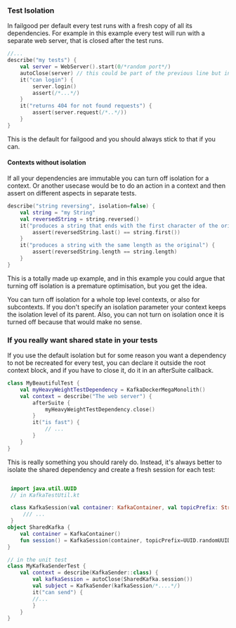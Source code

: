 ### Test Isolation

In failgood per default every test runs with a fresh copy of all its dependencies. For example in this example
every test will run with a separate web server, that is closed after the test runs.

```kotlin
//...
describe("my tests") {
    val server = WebServer().start(0/*random port*/)
    autoClose(server) // this could be part of the previous line but in a separate line here for simplicity
    it("can login") {
        server.login()
        assert(/*...*/)
    }
    it("returns 404 for not found requests") {
        assert(server.request(/*..*/))
    }
}
```

This is the default for failgood and you should always stick to that if you can.

#### Contexts without isolation

If all your dependencies are immutable you can turn off isolation for a context. Or another usecase would be to
do an action in a context and then assert on different aspects in separate tests.

```kotlin
describe("string reversing", isolation=false) {
    val string = "my String"
    val reversedString = string.reversed()
    it("produces a string that ends with the first character of the original string") {
        assert(reversedString.last() == string.first())
    }
    it("produces a string with the same length as the original") {
        assert(reversedString.length == string.length)
    }
}
```

This is a totally made up example, and in this example you could argue that turning off isolation is a premature optimisation, but you get the idea.

You can turn off isolation for a whole top level contexts, or also for subcontexts. If you don't specify an isolation parameter your context keeps the isolation level of its parent. Also, you can not turn on isolation once it is turned off because that would make no sense.


### If you really want shared state in your tests

If you use the default isolation but for some reason you want a dependency to not be recreated for every test, you can declare it outside the root context block, and if you have to close it, do it in an afterSuite callback.

```kotlin
class MyBeautifulTest {
    val myHeavyWeightTestDependency = KafkaDockerMegaMonolith()
    val context = describe("The web server") {
        afterSuite {
            myHeavyWeightTestDependency.close()
        }
        it("is fast") {
            // ...
        }
    }
}
```

This is really something you should rarely do. Instead, it's always better to isolate the shared dependency and create a fresh session for each test:

```kotlin

 import java.util.UUID
 // in KafkaTestUtil.kt

 class KafkaSession(val container: KafkaContainer, val topicPrefix: String) : AutoCloseable{
     /// ...
 }
object SharedKafka {
    val container = KafkaContainer()
    fun session() = KafkaSession(container, topicPrefix=UUID.randomUUID().toString())
}

// in the unit test
class MyKafkaSenderTest {
    val context = describe(KafkaSender::class) {
        val kafkaSession = autoClose(SharedKafka.session())
        val subject = KafkaSender(kafkaSession/*....*/)
        it("can send") {
        //...
        }
    }
}
```
